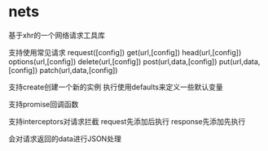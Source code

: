 # nets
基于xhr的一个网络请求工具库

支持使用常见请求
request([config])
get(url,[config])
head(url,[config])
options(url,[config])
delete(url,[config])
post(url,data,[config])
put(url,data,[config])
patch(url,data,[config])

支持create创建一个新的实例
执行使用defaults来定义一些默认变量

支持promise回调函数

支持interceptors对请求拦截
request先添加后执行
response先添加先执行

会对请求返回的data进行JSON处理

